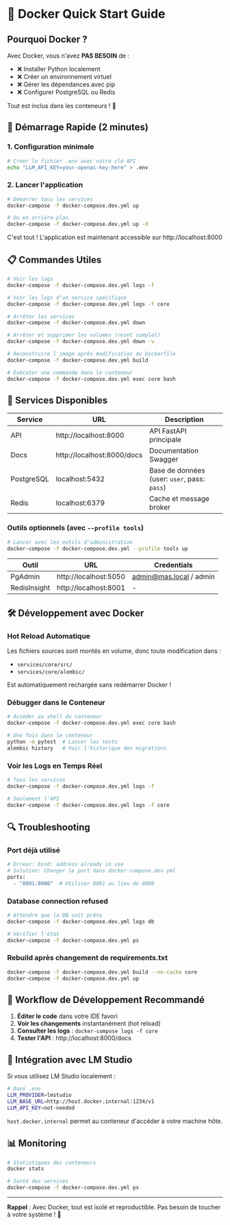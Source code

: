 # 🐳 Docker Quick Start Guide

## Pourquoi Docker ?

Avec Docker, vous n'avez **PAS BESOIN** de :
- ❌ Installer Python localement
- ❌ Créer un environnement virtuel
- ❌ Gérer les dépendances avec pip
- ❌ Configurer PostgreSQL ou Redis

Tout est inclus dans les conteneurs ! 🎉

## 🚀 Démarrage Rapide (2 minutes)

### 1. Configuration minimale

```bash
# Créer le fichier .env avec votre clé API
echo "LLM_API_KEY=your-openai-key-here" > .env
```

### 2. Lancer l'application

```bash
# Démarrer tous les services
docker-compose -f docker-compose.dev.yml up

# Ou en arrière-plan
docker-compose -f docker-compose.dev.yml up -d
```

C'est tout ! L'application est maintenant accessible sur http://localhost:8000

## 📋 Commandes Utiles

```bash
# Voir les logs
docker-compose -f docker-compose.dev.yml logs -f

# Voir les logs d'un service spécifique
docker-compose -f docker-compose.dev.yml logs -f core

# Arrêter les services
docker-compose -f docker-compose.dev.yml down

# Arrêter et supprimer les volumes (reset complet)
docker-compose -f docker-compose.dev.yml down -v

# Reconstruire l'image après modification du Dockerfile
docker-compose -f docker-compose.dev.yml build

# Exécuter une commande dans le conteneur
docker-compose -f docker-compose.dev.yml exec core bash
```

## 🔧 Services Disponibles

| Service | URL | Description |
|---------|-----|-------------|
| API | http://localhost:8000 | API FastAPI principale |
| Docs | http://localhost:8000/docs | Documentation Swagger |
| PostgreSQL | localhost:5432 | Base de données (user: `user`, pass: `pass`) |
| Redis | localhost:6379 | Cache et message broker |

### Outils optionnels (avec `--profile tools`)

```bash
# Lancer avec les outils d'administration
docker-compose -f docker-compose.dev.yml --profile tools up
```

| Outil | URL | Credentials |
|-------|-----|-------------|
| PgAdmin | http://localhost:5050 | admin@mas.local / admin |
| RedisInsight | http://localhost:8001 | - |

## 🛠️ Développement avec Docker

### Hot Reload Automatique

Les fichiers sources sont montés en volume, donc toute modification dans :
- `services/core/src/` 
- `services/core/alembic/`

Est automatiquement rechargée sans redémarrer Docker !

### Débugger dans le Conteneur

```bash
# Accéder au shell du conteneur
docker-compose -f docker-compose.dev.yml exec core bash

# Une fois dans le conteneur
python -m pytest  # Lancer les tests
alembic history   # Voir l'historique des migrations
```

### Voir les Logs en Temps Réel

```bash
# Tous les services
docker-compose -f docker-compose.dev.yml logs -f

# Seulement l'API
docker-compose -f docker-compose.dev.yml logs -f core
```

## 🔍 Troubleshooting

### Port déjà utilisé
```bash
# Erreur: bind: address already in use
# Solution: Changer le port dans docker-compose.dev.yml
ports:
  - "8001:8000"  # Utiliser 8001 au lieu de 8000
```

### Database connection refused
```bash
# Attendre que la DB soit prête
docker-compose -f docker-compose.dev.yml logs db

# Vérifier l'état
docker-compose -f docker-compose.dev.yml ps
```

### Rebuild après changement de requirements.txt
```bash
docker-compose -f docker-compose.dev.yml build --no-cache core
docker-compose -f docker-compose.dev.yml up
```

## 🎯 Workflow de Développement Recommandé

1. **Éditer le code** dans votre IDE favori
2. **Voir les changements** instantanément (hot reload)
3. **Consulter les logs** : `docker-compose logs -f core`
4. **Tester l'API** : http://localhost:8000/docs

## 🔗 Intégration avec LM Studio

Si vous utilisez LM Studio localement :

```bash
# Dans .env
LLM_PROVIDER=lmstudio
LLM_BASE_URL=http://host.docker.internal:1234/v1
LLM_API_KEY=not-needed
```

`host.docker.internal` permet au conteneur d'accéder à votre machine hôte.

## 📊 Monitoring

```bash
# Statistiques des conteneurs
docker stats

# Santé des services
docker-compose -f docker-compose.dev.yml ps
```

---

**Rappel** : Avec Docker, tout est isolé et reproductible. Pas besoin de toucher à votre système ! 🐳